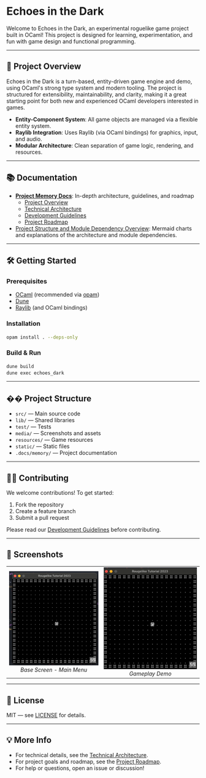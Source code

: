 # Echoes in the Dark

Welcome to Echoes in the Dark, an experimental roguelike game project built in OCaml! This project is designed for learning, experimentation, and fun with game design and functional programming.

---

## 🚀 Project Overview

Echoes in the Dark is a turn-based, entity-driven game engine and demo, using OCaml's strong type system and modern tooling. The project is structured for extensibility, maintainability, and clarity, making it a great starting point for both new and experienced OCaml developers interested in games.

- **Entity-Component System**: All game objects are managed via a flexible entity system.
- **Raylib Integration**: Uses Raylib (via OCaml bindings) for graphics, input, and audio.
- **Modular Architecture**: Clean separation of game logic, rendering, and resources.

---

## 📚 Documentation

- **[Project Memory Docs](.docs/memory/)**: In-depth architecture, guidelines, and roadmap
  - [Project Overview](.docs/memory/00_project_overview.md)
  - [Technical Architecture](.docs/memory/01_technical_architecture.md)
  - [Development Guidelines](.docs/memory/02_development_guidelines.md)
  - [Project Roadmap](.docs/memory/03_project_roadmap.md)
- [Project Structure and Module Dependency Overview](docs/project_structure.md): Mermaid charts and explanations of the architecture and module dependencies.

---

## 🛠️ Getting Started

### Prerequisites

- [OCaml](https://ocaml.org/) (recommended via [opam](https://opam.ocaml.org/))
- [Dune](https://dune.build/)
- [Raylib](https://www.raylib.com/) (and OCaml bindings)

### Installation

```sh
opam install . --deps-only
```

### Build & Run

```sh
dune build
dune exec echoes_dark
```

---

## ��️ Project Structure

- `src/` — Main source code
- `lib/` — Shared libraries
- `test/` — Tests
- `media/` — Screenshots and assets
- `resources/` — Game resources
- `static/` — Static files
- `.docs/memory/` — Project documentation

---

## 🧑‍💻 Contributing

We welcome contributions! To get started:

1. Fork the repository
2. Create a feature branch
3. Submit a pull request

Please read our [Development Guidelines](.docs/memory/02_development_guidelines.md) before contributing.

---

## 📸 Screenshots

<div align="center">
<table>
<tr>
<td width="400px" align="center">
  <img src="media/base_screen.png" alt="Base Screen" width="400px"/><br/>
  <em>Base Screen - Main Menu</em>
</td>
<td width="400px" align="center">
  <img src="media/play.gif" alt="Gameplay" width="400px"/><br/>
  <em>Gameplay Demo</em>
</td>
</tr>
</table>
</div>

---

## 📄 License

MIT — see [LICENSE](LICENSE) for details.

---

## 💡 More Info

- For technical details, see the [Technical Architecture](.docs/memory/01_technical_architecture.md).
- For project goals and roadmap, see the [Project Roadmap](.docs/memory/03_project_roadmap.md).
- For help or questions, open an issue or discussion!
